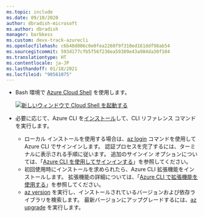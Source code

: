```yaml
---
ms.topic: include
ms.date: 09/10/2020
author: dbradish-microsoft
ms.author: dbradish
manager: barbkess
ms.custom: devx-track-azurecli
ms.openlocfilehash: c6b48d006c0e0fea2260f9f310ed161ddf98ab54
ms.sourcegitcommit: 593d177cfb5f56f236ea59389e43a984da30f104
ms.translationtype: HT
ms.contentlocale: ja-JP
ms.lasthandoff: 01/18/2021
ms.locfileid: "98561075"
---
```

- Bash 環境で [Azure Cloud Shell](/azure/cloud-shell/quickstart) を使用します。

   [![新しいウィンドウで Cloud Shell を起動する](./media/hdi-launch-cloud-shell.png)](https://shell.azure.com)   
- 必要に応じて、Azure CLI を[インストール](/cli/azure/install-azure-cli)して、CLI リファレンス コマンドを実行します。
   - ローカル インストールを使用する場合は、[az login](/cli/azure/reference-index#az_login) コマンドを使用して Azure CLI でサインインします。  認証プロセスを完了するには、ターミナルに表示される手順に従います。  追加のサインイン オプションについては、「[Azure CLI を使用してサインインする](/cli/azure/authenticate-azure-cli)」を参照してください。
  - 初回使用時にインストールを求められたら、Azure CLI 拡張機能をインストールします。  拡張機能の詳細については、「[Azure CLI で拡張機能を使用する](/cli/azure/azure-cli-extensions-overview)」を参照してください。
  - [az version](/cli/azure/reference-index?#az_version) を実行し、インストールされているバージョンおよび依存ライブラリを検索します。 最新バージョンにアップグレードするには、[az upgrade](/cli/azure/reference-index?#az_upgrade) を実行します。